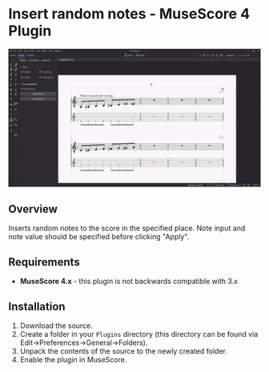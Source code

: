 # Insert random notes - MuseScore 4 Plugin

![Demo](example.gif)

## Overview
Inserts random notes to the score in the specified place. Note input and note value should be specified before clicking "Apply".

## Requirements
- **MuseScore 4.x** - this plugin is not backwards compatible with 3.x

## Installation
1. Download the source.
2. Create a folder in your `Plugins` directory (this directory can be found via Edit->Preferences->General->Folders).
3. Unpack the contents of the source to the newly created folder.
4. Enable the plugin in MuseScore.